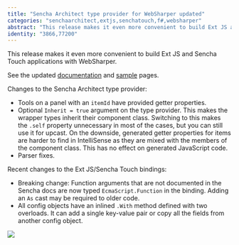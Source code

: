 ```yaml
---
title: "Sencha Architect type provider for WebSharper updated"
categories: "senchaarchitect,extjs,senchatouch,f#,websharper"
abstract: "This release makes it even more convenient to build Ext JS and Sencha Touch applications with WebSharper."
identity: "3866,77200"
---
```

This release makes it even more convenient to build Ext JS and Sencha Touch applications with WebSharper.

See the updated [documentation](http://websharper.com/extensions/senchaarchitect) and [sample](http://websharper.com/samples/SenchaArchitect) pages.

Changes to the Sencha Architect type provider:

 * Tools on a panel with an `itemId` have provided getter properties.
 * Optional `Inherit = true` argument on the type provider. This makes the wrapper types inherit their component class. Switching to this makes the `.self` property unnecessary in most of the cases, but you can still use it for upcast. On the downside, generated getter properties for items are harder to find in IntelliSense as they are mixed with the members of the component class. This has no effect on generated JavaScript code.
 * Parser fixes.

Recent changes to the Ext JS/Sencha Touch bindings:

 * Breaking change: Function arguments that are not documented in the Sencha docs are now typed `EcmaScript.Function` in the binding. Adding an `As` cast may be required to older code.
 * All config objects have an inlined `.With` method defined with two overloads. It can add a single key-value pair or copy all the fields from another config object.

<a href="http://websharper.com/samples/SenchaArchitect"><img src="http://i58.tinypic.com/11uburt.png"></a>
